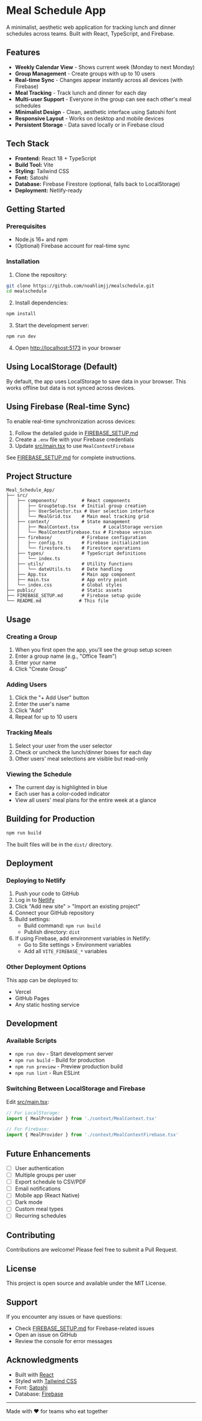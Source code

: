 # Meal Schedule App

A minimalist, aesthetic web application for tracking lunch and dinner schedules across teams. Built with React, TypeScript, and Firebase.

## Features

- **Weekly Calendar View** - Shows current week (Monday to next Monday)
- **Group Management** - Create groups with up to 10 users
- **Real-time Sync** - Changes appear instantly across all devices (with Firebase)
- **Meal Tracking** - Track lunch and dinner for each day
- **Multi-user Support** - Everyone in the group can see each other's meal schedules
- **Minimalist Design** - Clean, aesthetic interface using Satoshi font
- **Responsive Layout** - Works on desktop and mobile devices
- **Persistent Storage** - Data saved locally or in Firebase cloud

## Tech Stack

- **Frontend:** React 18 + TypeScript
- **Build Tool:** Vite
- **Styling:** Tailwind CSS
- **Font:** Satoshi
- **Database:** Firebase Firestore (optional, falls back to LocalStorage)
- **Deployment:** Netlify-ready

## Getting Started

### Prerequisites

- Node.js 16+ and npm
- (Optional) Firebase account for real-time sync

### Installation

1. Clone the repository:

```bash
git clone https://github.com/noahlimjj/mealschedule.git
cd mealschedule
```

2. Install dependencies:

```bash
npm install
```

3. Start the development server:

```bash
npm run dev
```

4. Open [http://localhost:5173](http://localhost:5173) in your browser

## Using LocalStorage (Default)

By default, the app uses LocalStorage to save data in your browser. This works offline but data is not synced across devices.

## Using Firebase (Real-time Sync)

To enable real-time synchronization across devices:

1. Follow the detailed guide in [FIREBASE_SETUP.md](FIREBASE_SETUP.md)
2. Create a `.env` file with your Firebase credentials
3. Update [src/main.tsx](src/main.tsx) to use `MealContextFirebase`

See [FIREBASE_SETUP.md](FIREBASE_SETUP.md) for complete instructions.

## Project Structure

```
Meal_Schedule_App/
├── src/
│   ├── components/         # React components
│   │   ├── GroupSetup.tsx  # Initial group creation
│   │   ├── UserSelector.tsx # User selection interface
│   │   └── MealGrid.tsx    # Main meal tracking grid
│   ├── context/            # State management
│   │   ├── MealContext.tsx         # LocalStorage version
│   │   └── MealContextFirebase.tsx # Firebase version
│   ├── firebase/           # Firebase configuration
│   │   ├── config.ts       # Firebase initialization
│   │   └── firestore.ts    # Firestore operations
│   ├── types/              # TypeScript definitions
│   │   └── index.ts
│   ├── utils/              # Utility functions
│   │   └── dateUtils.ts    # Date handling
│   ├── App.tsx             # Main app component
│   ├── main.tsx            # App entry point
│   └── index.css           # Global styles
├── public/                 # Static assets
├── FIREBASE_SETUP.md       # Firebase setup guide
└── README.md              # This file
```

## Usage

### Creating a Group

1. When you first open the app, you'll see the group setup screen
2. Enter a group name (e.g., "Office Team")
3. Enter your name
4. Click "Create Group"

### Adding Users

1. Click the "+ Add User" button
2. Enter the user's name
3. Click "Add"
4. Repeat for up to 10 users

### Tracking Meals

1. Select your user from the user selector
2. Check or uncheck the lunch/dinner boxes for each day
3. Other users' meal selections are visible but read-only

### Viewing the Schedule

- The current day is highlighted in blue
- Each user has a color-coded indicator
- View all users' meal plans for the entire week at a glance

## Building for Production

```bash
npm run build
```

The built files will be in the `dist/` directory.

## Deployment

### Deploying to Netlify

1. Push your code to GitHub
2. Log in to [Netlify](https://www.netlify.com/)
3. Click "Add new site" > "Import an existing project"
4. Connect your GitHub repository
5. Build settings:
   - Build command: `npm run build`
   - Publish directory: `dist`
6. If using Firebase, add environment variables in Netlify:
   - Go to Site settings > Environment variables
   - Add all `VITE_FIREBASE_*` variables

### Other Deployment Options

This app can be deployed to:
- Vercel
- GitHub Pages
- Any static hosting service

## Development

### Available Scripts

- `npm run dev` - Start development server
- `npm run build` - Build for production
- `npm run preview` - Preview production build
- `npm run lint` - Run ESLint

### Switching Between LocalStorage and Firebase

Edit [src/main.tsx](src/main.tsx):

```typescript
// For LocalStorage:
import { MealProvider } from './context/MealContext.tsx'

// For Firebase:
import { MealProvider } from './context/MealContextFirebase.tsx'
```

## Future Enhancements

- [ ] User authentication
- [ ] Multiple groups per user
- [ ] Export schedule to CSV/PDF
- [ ] Email notifications
- [ ] Mobile app (React Native)
- [ ] Dark mode
- [ ] Custom meal types
- [ ] Recurring schedules

## Contributing

Contributions are welcome! Please feel free to submit a Pull Request.

## License

This project is open source and available under the MIT License.

## Support

If you encounter any issues or have questions:
- Check [FIREBASE_SETUP.md](FIREBASE_SETUP.md) for Firebase-related issues
- Open an issue on GitHub
- Review the console for error messages

## Acknowledgments

- Built with [React](https://react.dev/)
- Styled with [Tailwind CSS](https://tailwindcss.com/)
- Font: [Satoshi](https://www.fontshare.com/fonts/satoshi)
- Database: [Firebase](https://firebase.google.com/)

---

Made with ❤️ for teams who eat together
